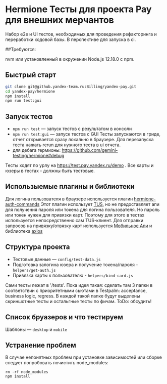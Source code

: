 # Hermione Тесты для проекта Pay для внешних мерчантов

Набор e2e и UI тестов, необходимых для проведения рефакторинга и переработки кодовой базы. В перспективе
для запуска в ci.

##Требуются:

nvm или установленный в окружении Node.js 12.18.0 с npm.

## Быстрый старт
```bash
git clone git@github.yandex-team.ru:Billing/yandex-pay.git
cd yandex-pay/hermione
npm install
npm run test:gui
```

## Запуск тестов
* `npm run test` — запуск тестов с результатом в консоли
* `npm run test:gui` — запуск тестов с GUI
  Тесты запускаются в гриде, отчет открывается сразу локально в браузере. Для перезапуска теста
  нажать rerun для нужного теста в ui отчета.
*  для дебага гермионы: https://github.com/gemini-testing/hermione#debug 

Тесты ходят по урлу на https://test.pay.yandex.ru/demo . 
Все карты и юзеры в тестах - должны быть тестовые.

## Использыемые плагины и библиотеки
Для логина пользователя в браузере используется плагин [hermione-auth-commands](https://a.yandex-team.ru/arc/trunk/arcadia/frontend/projects/infratest/packages/hermione-auth-commands)
Этот плагин использует [TUS](https://wiki.yandex-team.ru/test-user-service/#sozdaniekonsjumera), но не предоставляет апи для получения пароля или токена для логина 
пользователя. Но пароль или токен нужен для привязки карт.
Поэтому для этого в тестах используется непосредственно сам TUS-клиент. 
Для отправки запросов на привязку/отвязку карт используется [Мобильное Апи](https://wiki.yandex-team.ru/trust/mobileapi/#bindcard) и
библиотека [axios](https://github.com/axios)

## Структура проекта
* Тестовые данные — `config/test-data.js`
* Подготовка залогина юзера и получение токена/пароля - `helpers/get-auth.js`
* Привязка карты к пользователю - `helpers/bind-card.js`

Сами тесты лежат в '/tests'. 
Пока идея такая: сделать там 3 папки в соответствии с 
приоритетными сьютами в Testpalm: acceptance, business logic, regress.
В каждой такой папке будут выделены скриншотные тесты и остальгные тесты по фичам.
ToDo: обсудить!

## Список бруазеров и что тестируем
Шаблоны — `desktop` и `mobile`

## Устранение проблем
В случае непонятных проблем при установке зависимостей или сборке следует попробовать почистить node_modules:
```
rm -rf node_modules
npm install
```

[hermione-auth]: https://a.yandex-team.ru/arc/trunk/arcadia/frontend/projects/infratest/packages/hermione-auth-commands
